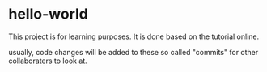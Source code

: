 # hello-world
This project is for learning purposes. It is done based on the tutorial online.

usually, code changes will be added to these so called "commits" for other collaboraters to look at.
